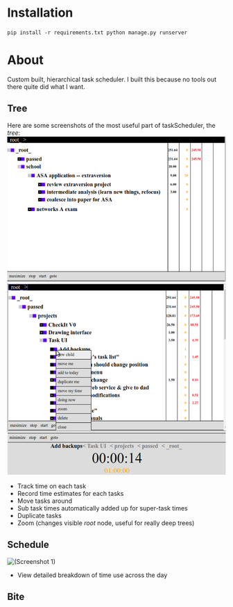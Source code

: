 # Installation

`pip install -r requirements.txt
python manage.py runserver`

# About

Custom built, hierarchical task scheduler.
I built this because no tools out there quite did what I want.

## Tree

Here are some screenshots of the most useful part of taskScheduler, the _tree_:
![(Screenshot 1)](/screenshots/tree/1.png?raw=true)
![(Screenshot 2)](/screenshots/tree/2.png?raw=true)
![(Screenshot 3)](/screenshots/tree/3.png?raw=true)

* Track time on each task
* Record time estimates for each tasks
* Move tasks around
* Sub task times automatically added up for super-task times
* Duplicate tasks
* Zoom (changes visible _root_ node, useful for really deep trees)

## Schedule
![(Screenshot 1)](/screenshots/schedule/1.png?raw=true)

* View detailed breakdown of time use across the day

## Bite
